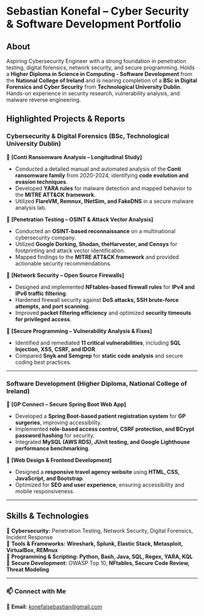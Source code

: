 # **Sebastian Konefal – Cyber Security & Software Development Portfolio**  

## **About**  
Aspiring Cybersecurity Engineer with a strong foundation in penetration testing, digital forensics, network security, and secure programming. Holds a **Higher Diploma in Science in Computing - Software Development** from the **National College of Ireland** and is nearing completion of a **BSc in Digital Forensics and Cyber Security** from **Technological University Dublin**. Hands-on experience in security research, vulnerability analysis, and malware reverse engineering.  

## **Highlighted Projects & Reports**  

### **Cybersecurity & Digital Forensics (BSc, Technological University Dublin)**  

📌 **[Conti Ransomware Analysis – Longitudinal Study]**  
- Conducted a detailed manual and automated analysis of the **Conti ransomware family** from 2020-2024, identifying **code evolution and evasion techniques**.  
- Developed **YARA rules** for malware detection and mapped behavior to the **MITRE ATT&CK framework**.  
- Utilized **FlareVM, Remnux, INetSim, and FakeDNS** in a secure malware analysis lab.  

📌 **[Penetration Testing – OSINT & Attack Vector Analysis]**  
- Conducted an **OSINT-based reconnaissance** on a multinational cybersecurity company.  
- Utilized **Google Dorking, Shodan, theHarvester, and Censys** for footprinting and attack vector identification.  
- Mapped findings to the **MITRE ATT&CK framework** and provided actionable security recommendations.  

📌 **[Network Security – Open Source Firewalls]**  
- Designed and implemented **NFtables-based firewall rules** for **IPv4 and IPv6 traffic filtering**.  
- Hardened firewall security against **DoS attacks, SSH brute-force attempts, and port scanning**.  
- Improved **packet filtering efficiency** and optimized **security timeouts for privileged access**.  

📌 **[Secure Programming – Vulnerability Analysis & Fixes]**  
- Identified and remediated **11 critical vulnerabilities**, including **SQL Injection, XSS, CSRF, and IDOR**.  
- Compared **Snyk and Semgrep** for **static code analysis** and secure coding best practices.  

---  

### **Software Development (Higher Diploma, National College of Ireland)**  

📌 **[GP Connect – Secure Spring Boot Web App]**  
- Developed a **Spring Boot-based patient registration system** for **GP surgeries**, improving accessibility.  
- Implemented **role-based access control, CSRF protection, and BCrypt password hashing** for security.  
- Integrated **MySQL (AWS RDS), JUnit testing, and Google Lighthouse performance benchmarking**.  

📌 **[Web Design & Frontend Development]**  
- Designed a **responsive travel agency website** using **HTML, CSS, JavaScript, and Bootstrap**.  
- Optimized for **SEO and user experience**, ensuring accessibility and mobile responsiveness.  

---  

## **Skills & Technologies**  

🔹 **Cybersecurity:** Penetration Testing, Network Security, Digital Forensics, Incident Response  
🔹 **Tools & Frameworks:** **Wireshark, Splunk, Elastic Stack, Metasploit, VirtualBox, REMnux**  
🔹 **Programming & Scripting:** **Python, Bash, Java, SQL, Regex, YARA, KQL**  
🔹 **Secure Development:** OWASP Top 10, **NFtables, Secure Code Review, Threat Modeling**  

---  

### 📫 **Connect with Me**  
📧 **Email:** konefalsebastian@gmail.com  
